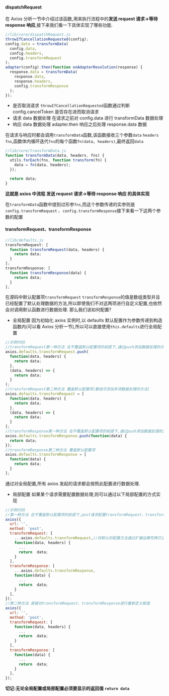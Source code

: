 #### dispatchRequest

在 Axios 分析一节中介绍过该函数,用来执行流程中的**发送 request 请求->等待 response 响应**,接下来我们看一下具体实现了哪些功能.

```javascript
//lib/core/dispatchRequest.js
throwIfCancellationRequested(config);
config.data = transformData(
  config.data,
  config.headers,
  config.transformRequest
);
adapter(config).then(function onAdapterResolution(response) {
  response.data = transformData(
    response.data,
    response.headers,
    config.transformResponse
  );
});
```

- 是否取消请求
  `throwIfCancellationRequested`函数通过判断 config.cancelToken 是否存在进而取消请求
- 请求 data 数据处理
  在请求之前对 config.data 进行 transformData 数据处理
- 响应 data 数据处理
  adapter.then 响应之后处理 response.data 数据

在请求与响应时都会调用`transformData`函数,该函数接收三个参数`data` `headers` `fns`,函数体内循环迭代`fns`的每个函数`fn(data, headers)`,最终返回`data`

```javascript
//lib/core/transformData.js
function transformData(data, headers, fns) {
  utils.forEach(fns, function transform(fn) {
    data = fn(data, headers);
  });

  return data;
}
```

**这就是 axios 中流程 发送 request 请求->等待 response 响应 的具体实现**

在`transformData`函数中提到过形参`fns`,而这个参数传递的实参则是`config.transformRequest` 、`config.transformResponse`接下来看一下这两个参数的配置

#### transformRequest、transformResponse

```javascript
//lib/defaults.js
transformRequest: [
  function transformRequest(data, headers) {
    return data;
  }
];
transformResponse: [
  function transformResponse(data) {
    return data;
  }
];
```

在源码中默认配置项`transformRequest` `transformResponse`的值是数组类型并且已经配置了默认处理数据的方法,所以即使我们不对这两项进行自定义配置,也依然会对调用默认函数进行数据处理.
那么我们该如何配置?

- 全局配置
  因为初始化 axios 实例时,以 defaults 默认配置作为参数传递到构造函数内(可以看 Axios 分析一节),所以可以直接使用`this.defaults`进行全局配置

```javascript
//示例代码
//transformRequest第一种方法 在不覆盖默认配置项的前提下,通过push添加数据处理的方法(可push多项数据处理的方法)
axios.defaults.transformRequest.push(
  function(data, headers) {
    return data;
  },
  (data, headers) => {
    return data;
  }
);
//transformRequest第二种方法 覆盖默认配置项(数组可添加多项数据处理的方法)
axios.defaults.transformRequest = [
  function(data, headers) {
    return data;
  },
  (data, headers) => {
    return data;
  }
];
//transformResponse第一种方法 在不覆盖默认配置项的前提下,通过push添加数据处理的方法
axios.defaults.transformResponse.push(function(data) {
  return data;
});
//transformResponse第二种方法 覆盖默认配置项
axios.defaults.transformResponse = [
  function(data) {
    return data;
  }
];
```

通过对全局配置,所有 axios 发起的请求都会按照此配置进行数据处理.

- 局部配置
  如果某个请求需要配置数据处理,则可以通过以下局部配置的方式实现

```javascript
//示例代码
//第一种方法 在不覆盖默认配置项的前提下,post请求配置transformRequest、transformResponse数据处理
axios({
  url: '',
  method: 'post',
  transformRequest: [
    ...axios.defaults.transformRequest,//将默认的配置方法通过扩展运算符拷贝过来
    function(data, headers) {
      ...
      return  data;
    }
  ],
  transformResponse: [
    ...axios.defaults.transformResponse,
    function(data) {
      ...
      return  data;
    }
  ],
});
//第二种方法 直接对transformRequest、transformResponse进行重新定义赋值
axios({
  url: '',
  method: 'post',
  transformRequest: [
    function(data, headers) {
      ...
      return  data;
    }
  ],
  transformResponse: [
    function(data) {
      ...
      return  data;
    }
  ],
});

```

**切记:无论全局配置或局部配置必须要显示的返回值 `return data`**
